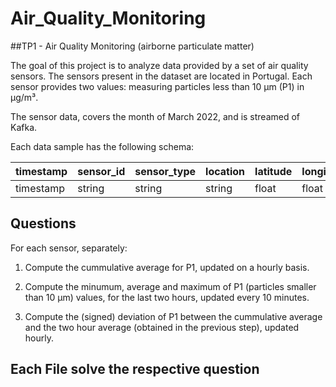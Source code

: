 # Air_Quality_Monitoring
##TP1 - Air Quality Monitoring (airborne particulate matter)

The goal of this project is to analyze data provided by a set of air quality sensors. The sensors present in the dataset are located in Portugal. Each sensor provides two values: measuring particles less than 10 µm (P1) in μg/m³.

The sensor data, covers the month of March 2022, and is streamed of Kafka.

Each data sample has the following schema:

timestamp | sensor_id | sensor_type | location | latitude | longitude | P1
----------|-------------|----------|----------|-----------|-----------|----
timestamp | string  | string | string | float | float|  float

## Questions

For each sensor, separately:

1. Compute the cummulative average for P1, updated on a hourly basis.

2. Compute the minumum, average and maximum of P1 (particles smaller than 10 µm) values, for the last two hours, updated every 10 minutes.

3. Compute the (signed) deviation of P1 between the cummulative average and
the two hour average (obtained in the previous step), updated hourly.

## Each File solve the respective question
